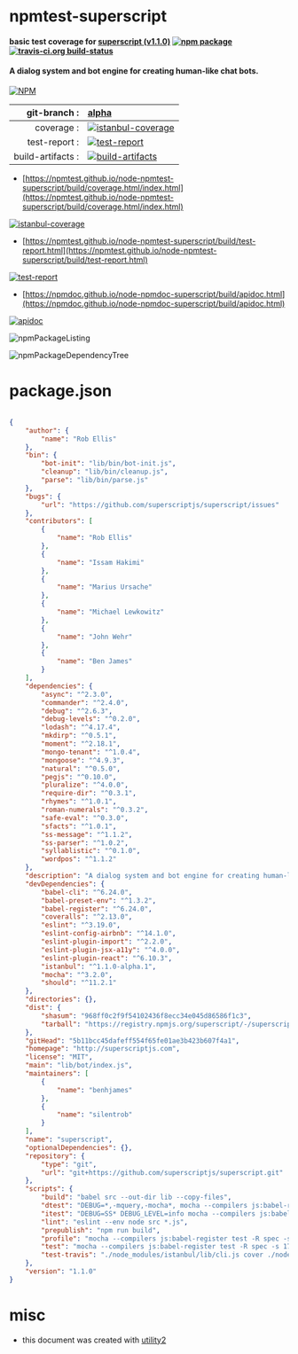 # npmtest-superscript

#### basic test coverage for  [superscript (v1.1.0)](http://superscriptjs.com)  [![npm package](https://img.shields.io/npm/v/npmtest-superscript.svg?style=flat-square)](https://www.npmjs.org/package/npmtest-superscript) [![travis-ci.org build-status](https://api.travis-ci.org/npmtest/node-npmtest-superscript.svg)](https://travis-ci.org/npmtest/node-npmtest-superscript)

#### A dialog system and bot engine for creating human-like chat bots.

[![NPM](https://nodei.co/npm/superscript.png?downloads=true&downloadRank=true&stars=true)](https://www.npmjs.com/package/superscript)

| git-branch : | [alpha](https://github.com/npmtest/node-npmtest-superscript/tree/alpha)|
|--:|:--|
| coverage : | [![istanbul-coverage](https://npmtest.github.io/node-npmtest-superscript/build/coverage.badge.svg)](https://npmtest.github.io/node-npmtest-superscript/build/coverage.html/index.html)|
| test-report : | [![test-report](https://npmtest.github.io/node-npmtest-superscript/build/test-report.badge.svg)](https://npmtest.github.io/node-npmtest-superscript/build/test-report.html)|
| build-artifacts : | [![build-artifacts](https://npmtest.github.io/node-npmtest-superscript/glyphicons_144_folder_open.png)](https://github.com/npmtest/node-npmtest-superscript/tree/gh-pages/build)|

- [https://npmtest.github.io/node-npmtest-superscript/build/coverage.html/index.html](https://npmtest.github.io/node-npmtest-superscript/build/coverage.html/index.html)

[![istanbul-coverage](https://npmtest.github.io/node-npmtest-superscript/build/screenCapture.buildCi.browser.%252Ftmp%252Fbuild%252Fcoverage.lib.html.png)](https://npmtest.github.io/node-npmtest-superscript/build/coverage.html/index.html)

- [https://npmtest.github.io/node-npmtest-superscript/build/test-report.html](https://npmtest.github.io/node-npmtest-superscript/build/test-report.html)

[![test-report](https://npmtest.github.io/node-npmtest-superscript/build/screenCapture.buildCi.browser.%252Ftmp%252Fbuild%252Ftest-report.html.png)](https://npmtest.github.io/node-npmtest-superscript/build/test-report.html)

- [https://npmdoc.github.io/node-npmdoc-superscript/build/apidoc.html](https://npmdoc.github.io/node-npmdoc-superscript/build/apidoc.html)

[![apidoc](https://npmdoc.github.io/node-npmdoc-superscript/build/screenCapture.buildCi.browser.%252Ftmp%252Fbuild%252Fapidoc.html.png)](https://npmdoc.github.io/node-npmdoc-superscript/build/apidoc.html)

![npmPackageListing](https://npmtest.github.io/node-npmtest-superscript/build/screenCapture.npmPackageListing.svg)

![npmPackageDependencyTree](https://npmtest.github.io/node-npmtest-superscript/build/screenCapture.npmPackageDependencyTree.svg)



# package.json

```json

{
    "author": {
        "name": "Rob Ellis"
    },
    "bin": {
        "bot-init": "lib/bin/bot-init.js",
        "cleanup": "lib/bin/cleanup.js",
        "parse": "lib/bin/parse.js"
    },
    "bugs": {
        "url": "https://github.com/superscriptjs/superscript/issues"
    },
    "contributors": [
        {
            "name": "Rob Ellis"
        },
        {
            "name": "Issam Hakimi"
        },
        {
            "name": "Marius Ursache"
        },
        {
            "name": "Michael Lewkowitz"
        },
        {
            "name": "John Wehr"
        },
        {
            "name": "Ben James"
        }
    ],
    "dependencies": {
        "async": "^2.3.0",
        "commander": "^2.4.0",
        "debug": "^2.6.3",
        "debug-levels": "^0.2.0",
        "lodash": "^4.17.4",
        "mkdirp": "^0.5.1",
        "moment": "^2.18.1",
        "mongo-tenant": "^1.0.4",
        "mongoose": "^4.9.3",
        "natural": "^0.5.0",
        "pegjs": "^0.10.0",
        "pluralize": "^4.0.0",
        "require-dir": "^0.3.1",
        "rhymes": "^1.0.1",
        "roman-numerals": "^0.3.2",
        "safe-eval": "^0.3.0",
        "sfacts": "^1.0.1",
        "ss-message": "^1.1.2",
        "ss-parser": "^1.0.2",
        "syllablistic": "^0.1.0",
        "wordpos": "^1.1.2"
    },
    "description": "A dialog system and bot engine for creating human-like chat bots.",
    "devDependencies": {
        "babel-cli": "^6.24.0",
        "babel-preset-env": "^1.3.2",
        "babel-register": "^6.24.0",
        "coveralls": "^2.13.0",
        "eslint": "^3.19.0",
        "eslint-config-airbnb": "^14.1.0",
        "eslint-plugin-import": "^2.2.0",
        "eslint-plugin-jsx-a11y": "^4.0.0",
        "eslint-plugin-react": "^6.10.3",
        "istanbul": "^1.1.0-alpha.1",
        "mocha": "^3.2.0",
        "should": "^11.2.1"
    },
    "directories": {},
    "dist": {
        "shasum": "968ff0c2f9f54102436f8ecc34e045d86586f1c3",
        "tarball": "https://registry.npmjs.org/superscript/-/superscript-1.1.0.tgz"
    },
    "gitHead": "5b11bcc45dafeff554f65fe01ae3b423b607f4a1",
    "homepage": "http://superscriptjs.com",
    "license": "MIT",
    "main": "lib/bot/index.js",
    "maintainers": [
        {
            "name": "benhjames"
        },
        {
            "name": "silentrob"
        }
    ],
    "name": "superscript",
    "optionalDependencies": {},
    "repository": {
        "type": "git",
        "url": "git+https://github.com/superscriptjs/superscript.git"
    },
    "scripts": {
        "build": "babel src --out-dir lib --copy-files",
        "dtest": "DEBUG=*,-mquery,-mocha*, mocha --compilers js:babel-register test -R spec -s 1700 -t 300000 --recursive",
        "itest": "DEBUG=SS* DEBUG_LEVEL=info mocha --compilers js:babel-register test -R spec -s 1700 -t 300000 --recursive",
        "lint": "eslint --env node src *.js",
        "prepublish": "npm run build",
        "profile": "mocha --compilers js:babel-register test -R spec -s 1700 -t 300000 --prof --log-timer-events --recursive",
        "test": "mocha --compilers js:babel-register test -R spec -s 1700 -t 300000 --recursive",
        "test-travis": "./node_modules/istanbul/lib/cli.js cover ./node_modules/mocha/bin/_mocha -- --compilers js:babel-register -R spec test -s 1700 -t 300000 --recursive"
    },
    "version": "1.1.0"
}
```



# misc
- this document was created with [utility2](https://github.com/kaizhu256/node-utility2)
